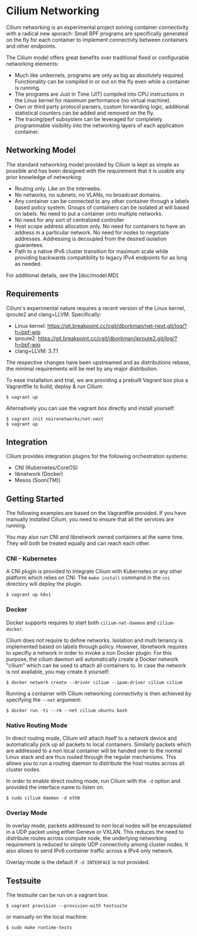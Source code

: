 # Cilium Networking

Cilium networking is an experimental project solving container connectivity
with a radical new aporach: Small BPF programs are specifically generated
on the fly for each container to implement connectivty between containers
and other endpoints.

The Cilium model offers great benefits over traditional fixed or configurable
networking elements:
  * Much like unikernels, programs are only as big as absolutely required.
    Functionality can be compiled in or out on the fly even while a
    container is running.
  * The programs are Just in Time (JIT) compiled into CPU instructions in the
    Linux kernel for maximum performance (no virtual machine).
  * Own or third party protocol parsers, custom forwarding logic, additional
    statistical counters can be added and removed on the fly.
  * The tracing/perf subsystem can be leveraged for completely programmable
    visibility into the networking layers of each application container.

## Networking Model

The standard networking model provided by Cilium is kept as simple as
possible and has been designed with the requirement that it is usable
any prior knowledge of networking:
  * Routing only. Like on the interwebs.
  * No networks, no subnets, no VLANs, no broadcast domains.
  * Any container can be connected to any other container through a labels
    based policy system. Groups of containers can be isolated at will
    based on labels. No need to put a container onto multiple networks.
  * No need for any sort of centralized controller
  * Host scope address allocation only. No need for containers to have an
    address in a particular network. No need for nodes to negotiate
    addresses. Addressing is decoupled from the desired isolation guarantees.
  * Path to a native IPv6 cluster transition for maximum scale while providing
    backwards compatibility to legacy IPv4 endpoints for as long as needed.

For additional details, see the [doc/model.MD]

## Requirements

Cilium's experimental nature requires a recent version of the Linux kernel,
iproute2 and clang+LLVM. Specifically:
  * Linux kernel: https://git.breakpoint.cc/cgit/dborkman/net-next.git/log/?h=bpf-wip
  * iproute2: https://git.breakpoint.cc/cgit/dborkman/iproute2.git/log/?h=bpf-wip
  * clang+LLVM: 3.7.1

The respective changes have been upstreamed and as distributions rebase, the
minimal requirements will be met by any major distribution.

To ease installation and trial, we are providing a prebuilt Vagrant box plus a
Vagrantfile to build, deploy & run Cilium:

```
$ vagrant up
```

Alternatively you can use the vagrant box directly and install yourself:

  ```
  $ vagrant init noironetworks/net-next
  $ vagrant up
  ```
## Integration

Cilium provides integration plugins for the following orchestration systems:
  * CNI (Kubernetes/CoreOS)
  * libnetwork (Docker)
  * Mesos (Soon(TM))

## Getting Started

The following examples are based on the Vagrantfile provided. If you have
manually installed Cilium, you need to ensure that all the services are
running.

You may also run CNI and libnetwork owned containers at the same time.
They will both be treated equally and can reach each other.

### CNI - Kubernetes

A CNI plugin is provided to integrate Cilium with Kubernetes or any other
platform which relies on CNI. The `make install` command in the `cni`
directory will deploy the plugin.

```
$ vagrant up k8s1
```

### Docker

Docker supports requires to start both `cilium-net-daemon` and
`cilium-docker`.

Cilium does not require to define networks. Isolation and multi tenancy is
implemented based on labels through policy. However, libnetwork requires
to specifiy a network in order to invoke a non Docker plugin. For this
purpose, the cilium daemon will automatically create a Docker network
"cilium" which can be used to attach all containers to. In case the network
is not available, you may create it yourself:

```
$ docker network create --driver cilium --ipam-driver cilium cilium
```

Running a container with Cilium networking connectivity is then achieved
by specifying the `--net` argument:

```
$ docker run -ti --rm --net cilium ubuntu bash
```

### Native Routing Mode

In direct routing mode, Cilium will attach itself to a network device
and automatically pick up all packets to local containers. Similarly
packets which are addressed to a non local container will be handed
over to the normal Linux stack and are thus routed through the regular
mechanisms. This allows you to run a routing daemon to distribute the
host routes across all cluster nodes.

In order to enable direct routing mode, run Cilium with the `-d` option
and provided the interface name to listen on.

```
$ sudo cilium daemon -d eth0
```

### Overlay Mode

In overlay mode, packets addressed to non local nodes will be encapsulated
in a UDP packet using either Geneve or VXLAN. This reduces the need to
distribute routes across compute node, the underlying networking requirement
is reduced to simple UDP connectivity among cluster nodes. It also allows
to send IPv6 container traffic across a IPv4 only network.

Overlay mode is the default if `-d INTERFACE` is not provided.

## Testsuite

The testsuite can be run on a vagrant box:

   ```
   $ vagrant provision --provision-with testsuite
   ```

or manually on the local machine:

   ```
   $ sudo make runtime-tests
   ```
